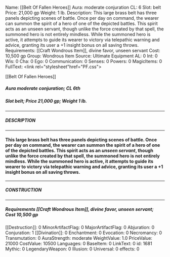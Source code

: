 Name: [[Belt Of Fallen Heroes]]
Aura: moderate conjuration
CL: 6
Slot: belt
Price: 21,000 gp
Weight: 1 lb.
Description: This large brass belt has three panels depicting scenes of battle. Once per day on command, the wearer can summon the spirit of a hero of one of the depicted battles. This spirit acts as an unseen servant, though unlike the force created by that spell, the summoned hero is not entirely mindless. While the summoned hero is active, it attempts to guide its wearer to victory via telepathic warning and advice, granting its user a +1 insight bonus on all saving throws.
Requirements: [[Craft Wondrous Item]], divine favor, unseen servant
Cost: 10,500 gp
Group: Wondrous Item
Source: Ultimate Equipment
AL: 0
Int: 0
Wis: 0
Cha: 0
Ego: 0
Communication: 0
Senses: 0
Powers: 0
MagicItems: 0
FullText: <link rel="stylesheet"href="PF.css"><div class="heading"><p class="alignleft">[[Belt Of Fallen Heroes]]</p><div style="clear: both;"></div></div><div><h5><b>Aura </b>moderate conjuration; <b>CL </b>6th</h5><h5><b>Slot </b>belt; <b>Price </b>21,000 gp; <b>Weight </b>1 lb.</h5></div><hr/><div><h5><b>DESCRIPTION</b></h5></div><hr/><div><h4><p>This large brass belt has three panels depicting scenes of battle. Once per day on command, the wearer can summon the spirit of a hero of one of the depicted battles. This spirit acts as an <i>unseen servant</i>, though unlike the force created by that spell, the summoned hero is not entirely mindless. While the summoned hero is active, it attempts to guide its wearer to victory via telepathic warning and advice, granting its user a +1 insight bonus on all saving throws.</p></h4></div><hr/><div><h5><b>CONSTRUCTION</b></h5></div><hr/><div><h5><b>Requirements </b>[[Craft Wondrous Item]], <i>divine favor</i>, <i>unseen servant</i>; <b>Cost </b>10,500 gp</h5></div>
[[Destruction]]: 0
MinorArtifactFlag: 0
MajorArtifactFlag: 0
Abjuration: 0
Conjuration: 1
[[Divination]]: 0
Enchantment: 0
Evocation: 0
Necromancy: 0
Transmutation: 0
AuraStrength: moderate
WeightValue: 1.0
PriceValue: 21000
CostValue: 10500
Languages: 0
BaseItem: 0
LinkText: 0
id: 1681
Mythic: 0
LegendaryWeapon: 0
Illusion: 0
Universal: 0
effects: 0
